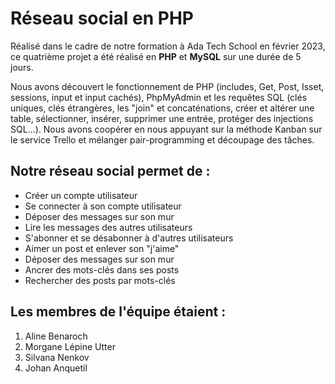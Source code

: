# Réseau social en PHP

Réalisé dans le cadre de notre formation à Ada Tech School en février 2023, ce quatrième projet a été réalisé en **PHP** et **MySQL** sur une durée de 5 jours.

Nous avons découvert le fonctionnement de PHP (includes, Get, Post, Isset, sessions, input et input cachés), PhpMyAdmin et les requêtes SQL (clés uniques, clés étrangères, les "join" et concaténations, créer et altérer une table, sélectionner, insérer, supprimer une entrée, protéger des injections SQL...). Nous avons coopérer en nous appuyant sur la méthode Kanban sur le service Trello et mélanger pair-programming et découpage des tâches.

## Notre réseau social permet de : 

+ Créer un compte utilisateur
+ Se connecter à son compte utilisateur
+ Déposer des messages sur son mur
+ Lire les messages des autres utilisateurs
+ S'abonner et se désabonner à d'autres utilisateurs
+ Aimer un post et enlever son "j'aime"
+ Déposer des messages sur son mur
+ Ancrer des mots-clés dans ses posts
+ Rechercher des posts par mots-clés

## Les membres de l'équipe étaient : 
1. Aline Benaroch
2. Morgane Lépine Utter
3. Silvana Nenkov
4. Johan Anquetil
